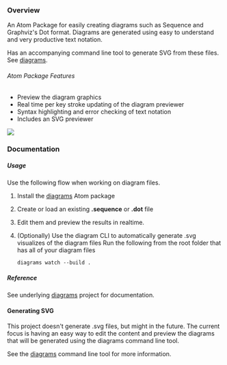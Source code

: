 ### Overview
An Atom Package for easily creating diagrams such as Sequence and Graphviz's Dot format.
Diagrams are generated using easy to understand and very productive text notation.

Has an accompanying command line tool to generate SVG from these files. See [diagrams](https://www.npmjs.com/package/diagrams).

###### Atom Package Features
 - Preview the diagram graphics
 - Real time per key stroke updating of the diagram previewer
 - Syntax highlighting and error checking of text notation
 - Includes an SVG previewer

<img src="http://francoislaberge.com/atom-diagrams/screenshot-atom.gif"/>

### Documentation

##### Usage
Use the following flow when working on diagram files.

 1. Install the [diagrams](https://atom.io/packages/diagrams) Atom package
 2. Create or load an existing **.sequence** or **.dot** file
 3. Edit them and preview the results in realtime.
 3. (Optionally) Use the diagram CLI to automatically generate .svg visualizes of the diagram files
    Run the following from the root folder that has all of your diagram files

        diagrams watch --build .

##### Reference
See underlying [diagrams](https://www.npmjs.com/package/diagrams) project for documentation.

#### Generating SVG
This project doesn't generate .svg files, but might in the future. The current focus
is having an easy way to edit the content and preview the diagrams that will be generated
using the diagrams command line tool.

See the [diagrams](https://www.npmjs.com/package/diagrams) command line tool for more information.
